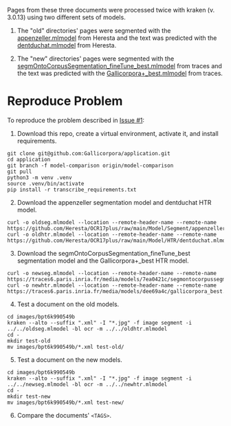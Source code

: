 Pages from these three documents were processed twice with kraken (v. 3.0.13) using two different sets of models.


1.  The "old" directories' pages were segmented with the [appenzeller.mlmodel](https://github.com/Heresta/OCR17plus/raw/main/Model/Segment/appenzeller.mlmodel) from Heresta and the text was predicted with the [dentduchat.mlmodel](https://github.com/Heresta/OCR17plus/raw/main/Model/HTR/dentduchat.mlmodel) from Heresta.


 
2. The "new" directories' pages were segmented with the [segmOntoCorpusSegmentation_fineTune_best.mlmodel](https://traces6.paris.inria.fr/media/models/7ea0421c/segmontocorpussegmentation_finetune_best.mlmodel) from traces and the text was predicted with the [Gallicorpora+_best.mlmodel](https://traces6.paris.inria.fr/media/models/dee69a4c/gallicorpora_best.mlmodel) from traces.


# Reproduce Problem
To reproduce the problem described in [Issue #1](https://github.com/Gallicorpora/application/issues/1):

1. Download this repo, create a virtual environment, activate it, and install requirements.
```
git clone git@github.com:Gallicorpora/application.git
cd application
git branch -f model-comparison origin/model-comparison
git pull
python3 -m venv .venv
source .venv/bin/activate
pip install -r transcribe_requirements.txt
```

2. Download the appenzeller segmentation model and dentduchat HTR model.
```
curl -o oldseg.mlmodel --location --remote-header-name --remote-name https://github.com/Heresta/OCR17plus/raw/main/Model/Segment/appenzeller.mlmodel
curl -o oldhtr.mlmodel --location --remote-header-name --remote-name https://github.com/Heresta/OCR17plus/raw/main/Model/HTR/dentduchat.mlmodel
```

3. Download the segmOntoCorpusSegmentation_fineTune_best segmentation model and the Gallicorpora+_best HTR model.
```
curl -o newseg.mlmodel --location --remote-header-name --remote-name https://traces6.paris.inria.fr/media/models/7ea0421c/segmontocorpussegmentation_finetune_best.mlmodel
curl -o newhtr.mlmodel --location --remote-header-name --remote-name https://traces6.paris.inria.fr/media/models/dee69a4c/gallicorpora_best.mlmodel
```

4. Test a document on the old models.
```
cd images/bpt6k990549b
kraken --alto --suffix ".xml" -I "*.jpg" -f image segment -i ../../oldseg.mlmodel -bl ocr -m ../../oldhtr.mlmodel
cd -
mkdir test-old
mv images/bpt6k990549b/*.xml test-old/
```

5. Test a document on the new models.
```
cd images/bpt6k990549b
kraken --alto --suffix ".xml" -I "*.jpg" -f image segment -i ../../newseg.mlmodel -bl ocr -m ../../newhtr.mlmodel
cd -
mkdir test-new
mv images/bpt6k990549b/*.xml test-new/
```
6. Compare the documents' `<TAGS>`.
